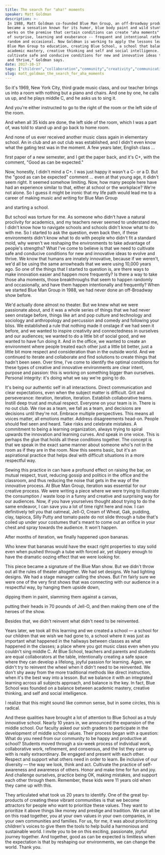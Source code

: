 ```yaml
---
title: The search for "aha!" moments
speaker: Matt Goldman
description: >-
 In 1988, Matt Goldman co-founded Blue Man Group, an off-Broadway production that
 became a sensation known for its humor, blue body paint and wild stunts. The show
 works on the premise that certain conditions can create "aha moments" -- moments
 of surprise, learning and exuberance -- frequent and intentional rather than
 random and occasional. Now Goldman is working to apply the lessons learned from
 Blue Man Group to education, creating Blue School, a school that balances
 academic mastery, creative thinking and self and social intelligence. "We need to
 cultivate safe and conducive conditions for new and innovative ideas to evolve
 and thrive," Goldman says.
date: 2017-10-17
tags: ["children","collaboration","community","creativity","communication","education","humor","innovation","performance-art","teaching","society"]
slug: matt_goldman_the_search_for_aha_moments
---
```


So it's 1969, New York City, third grade music class, and our teacher brings us into a
room with nothing but a piano and chairs. And one by one, he calls us up, and he plays
middle C, and he asks us to sing it.

And you're either instructed to go to the right of the room or the left side of the
room.

And when all 35 kids are done, the left side of the room, which I was a part of, was told
to stand up and go back to home room.

And none of us ever received another music class again in elementary school. An in club
and an out club was established, and I didn't even know what the gating test was in the
moment. A few years later, English class ...

first paper of a new semester, and I get the paper back, and it's C+, with the comment,
"Good as can be expected."

Now, honestly, I didn't mind a C+. I was just happy it wasn't a C- or a D. But the "good
as can be expected" comment ... even at that young age, it didn't seem right. It seemed
somehow limiting. Now, how many people here have had an experience similar to that, either
at school or the workplace? We're not alone. So I guess it might be ironic that my life
path would lead me to a career of making music and writing for Blue Man
Group

and starting a school.

But school was torture for me. As someone who didn't have a natural proclivity for
academics, and my teachers never seemed to understand me, I didn't know how to navigate
schools and schools didn't know what to do with me. So I started to ask the question, even
back then, if these environments didn't know what to do with people who didn't fit a
standard mold, why weren't we reshaping the environments to take advantage of people's
strengths? What I've come to believe is that we need to cultivate safe and conducive
conditions for new and innovative ideas to evolve and thrive. We know that humans are
innately innovative, because if we weren't, we'd all be using the same arrowheads that we
were using 10,000 years ago. So one of the things that I started to question is, are there
ways to make innovation easier and happen more frequently? Is there a way to take those
aha moments, those breakthroughs that seem to happen randomly and occasionally, and have
them happen intentionally and frequently? When we started Blue Man Group in 1988, we had
never done an off-Broadway show before.

We'd actually done almost no theater. But we knew what we were passionate about, and it
was a whole series of things that we had never seen onstage before, things like art and
pop culture and technology and sociology and anthropology and percussion and comedy and
following your bliss. We established a rule that nothing made it onstage if we had seen it
before, and we wanted to inspire creativity and connectedness in ourselves and our
audiences; we wanted to do a little bit of social good, and we wanted to have fun doing
it. And in the office, we wanted to create an environment where people treated each other
just a little bit better, just a little bit more respect and consideration than in the
outside world. And we continued to iterate and collaborate and find solutions to create
things that hadn't been seen. Over time, I've come to identify the optimal conditions for
these types of creative and innovative environments are clear intent, purpose and passion:
this is working on something bigger than ourselves. Personal integrity: it's doing what we
say we're going to do.

It's being our authentic self in all interactions. Direct communication and clear
expectations, even when the subject matter is difficult. Grit and perseverance: iteration,
iteration, iteration. Establish collaborative teams. Instill deep trust and mutual respect.
Everyone on your team is in. There is no out club. We rise as a team, we fall as a team,
and decisions are decisions until they're not. Embrace multiple perspectives. This means
all voices matter, all emotions matter. Address disagreements head-on. People should feel
seen and heard. Take risks and celebrate mistakes. A commitment to being a learning
organization, always trying to spiral upwards the innovation and learning curves. And speak
in one voice. This is perhaps the glue that holds all these conditions together. The
concept is that we speak in the exact same manner about someone who's not in the room as
if they are in the room. Now this seems basic, but it's an aspirational practice that
helps deal with difficult situations in a more respectful way.

Sewing this practice in can have a profound effect on raising the bar, on mutual respect,
trust, reducing gossip and politics in the office and the classroom, and thus reducing the
noise that gets in the way of the innovative process. At Blue Man Group, iteration was
essential for our creative process. We were writing a piece where we were trying to
illustrate the consumption / waste loop in a funny and creative and surprising way for our
audiences. Now, if you have yourselves thought about trying to do the same endeavor, I can
save you a lot of time right here and now. I can definitively tell you that oatmeal,
Jell-O, Cream of Wheat, Gak, pudding, clay, tapioca, Silly Putty and tomato paste do not
slide through a tube that's coiled up under your costumes that's meant to come out an
orifice in your chest and spray towards the audience. It won't happen.

After months of iteration, we finally happened upon bananas.

Who knew that bananas would have the exact right properties to stay solid even when pushed
through a tube with forced air, yet slippery enough to have the dramatic oozing effect
that we were looking for.

This piece became a signature of the Blue Man show. But we didn't throw out all the rules
of theater altogether. We had set designs. We had lighting designs. We had a stage manager
calling the shows. But I'm fairly sure we were one of the very first shows that was
connecting with our audience in a respectful way, by hanging them upside
down,

dipping them in paint, slamming them against a canvas,

putting their heads in 70 pounds of Jell-O, and then making them one of the heroes of the
show.

Besides that, we didn't reinvent what didn't need to be reinvented.

Years later, we took all this learning and we created a school — a school for our children
that we wish we had gone to, a school where it was just as important what happened in the
hallways between classes as what happened in the classes; a place where you got music
class even when you couldn't sing middle C. At Blue School, teachers and parents and
students are equal collaborators at the table, intentionally creating a safe space where
they can develop a lifelong, joyful passion for learning. Again, we didn't try to reinvent
the wheel when it didn't need to be reinvented. We don't shy away from the more
traditional methods like direct instruction, when it's the best way into a lesson. But we
balance it with an integrated learning across all subjects approach, and balance is the
key. In fact, Blue School was founded on a balance between academic mastery, creative
thinking, and self and social intelligence.

I realize that this might sound like common sense, but in some circles, this is
radical.

And these qualities have brought a lot of attention to Blue School as a truly innovative
school. Nearly 10 years in, we announced the expansion of the middle school. Our faculty
asked our sixth graders to participate in the development of middle school values. Their
process began with a question: What do you need from our community to be happy and
productive at school? Students moved through a six-week process of individual work,
collaborative work, refinement, and consensus, and the list they came up with is really
extraordinary. Be engaged and present with each other. Respect and support what others need
in order to learn. Be inclusive of our diversity — the way we look, think and act. Cultivate
the practice of self-awareness and awareness of others. Honor and make time for fun and
joy. And challenge ourselves, practice being OK, making mistakes, and support each other
through them. Remember, these kids were 11 years old when they came up with
this.

They articulated what took us 20 years to identify. One of the great by-products of
creating these vibrant communities is that we become attractors for people who want to
prioritize these values. They want to prioritize it above things like money and prestige
and tradition. We can all be on this road together, you at your own values in your own
companies, in your own communities and families. For us, for me, it was about prioritizing
children's voices to give them the tools to help build a harmonious and sustainable world.
I invite you to be on this exciting, passionate, joyful journey together. And together,
good as can be expected is limitless when the expectation is that by reshaping our
environments, we can change the world. Thank you.

<!--
ad_duration=3.33
comment_count=9
event="TED Salon Brightline Initiative"
external_start_time=0
has_talk_citation=0
intro_duration=11.82
is_subtitle_required="False"
is_talk_featured="True"
language="en"
language_swap="False"
native_language="en"
number_of_related_talks=6
number_of_speakers=1
number_of_subtitled_videos=19
number_of_tags=11
number_of_talk_download_languages=19
number_of_talk_more_resources=0
number_of_talk_recommendations=1
number_of_talks_take_actions=1
post_ad_duration=0.83
published_timestamp="2018-01-16 15:53:49"
recording_date="2017-10-17"
speaker_description="Entrepreneur"
speaker_is_published=1
speaker_name="Matt Goldman"
talk_more_resources=[]
talk_name="The search for \"aha!\" moments"
talk_recommendations_blurb="More resources curated by Matt Goldman"
talks_tags=["children","collaboration","community","creativity","communication","education","humor","innovation","performance-art","teaching","society"]
url_audio="https://download.ted.com/talks/MattGoldman_2017S.mp3?apikey=acme-roadrunner"
url_photo_speaker="https://pe.tedcdn.com/images/ted/d50d0a299a87229828f86e4248abbdf6c12970b2_254x191.jpg"
url_photo_talk="https://s3.amazonaws.com/talkstar-photos/uploads/b4879ef1-aeef-4824-90fc-fa7e115ef918/MattGoldman_2017S-embed.jpg"
url_webpage="https://www.ted.com/talks/matt_goldman_the_search_for_aha_moments"
video_type_name="TED Salon Talk (partner)"
-->